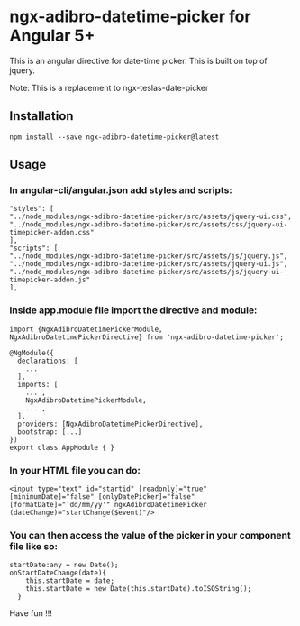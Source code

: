 # ngx-adibro-datetime-picker for Angular 5+

This is an angular directive for date-time picker. This is built on top of jquery.

Note: This is a replacement to ngx-teslas-date-picker

## Installation
```
npm install --save ngx-adibro-datetime-picker@latest
```

## Usage

### In angular-cli/angular.json add styles and scripts:

```
"styles": [
"../node_modules/ngx-adibro-datetime-picker/src/assets/jquery-ui.css",
"../node_modules/ngx-adibro-datetime-picker/src/assets/css/jquery-ui-timepicker-addon.css"
],
"scripts": [
"../node_modules/ngx-adibro-datetime-picker/src/assets/js/jquery.js",              
"../node_modules/ngx-adibro-datetime-picker/src/assets/jquery-ui.js",
"../node_modules/ngx-adibro-datetime-picker/src/assets/js/jquery-ui-timepicker-addon.js"
],
```

### Inside app.module file import the directive and module:

```
import {NgxAdibroDatetimePickerModule, NgxAdibroDatetimePickerDirective} from 'ngx-adibro-datetime-picker';

@NgModule({
  declarations: [
    ...
  ],
  imports: [
    ... ,
    NgxAdibroDatetimePickerModule,
    ... ,
  ],
  providers: [NgxAdibroDatetimePickerDirective],
  bootstrap: [...]
})
export class AppModule { }

```
### In your HTML file you can do:

```
<input type="text" id="startid" [readonly]="true" [minimumDate]="false" [onlyDatePicker]="false" [formatDate]="'dd/mm/yy'" ngxAdibroDatetimePicker  (dateChange)="startChange($event)"/>
```
### You can then access the value of the picker in your component file like so:

```
startDate:any = new Date();
onStartDateChange(date){
    this.startDate = date;
    this.startDate = new Date(this.startDate).toISOString();
  }
```
Have fun !!!
